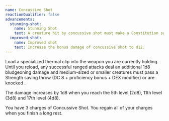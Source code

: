 ```yaml
---
name: Concussive Shot
reactionQualifier: false
advancements:
  stunning-shot:
    name: Stunning Shot
    text: A creature hit by concussive shot must make a Constitution saving throw instead of a Strength saving throw. On a failed save, the creature is stunned until the end of its next turn.
  improved-shot:
    name: Improved shot
    text: Increase the bonus damage of concussive shot to d12.
---
```

Load a specialized thermal clip into the weapon you are currently holding. Until you reload, any successful ranged
attacks deal an additional 1d8 bludgeoning damage and medium-sized or smaller creatures must pass a Strength saving
throw (DC 8 + proficiency bonus + DEX modifier) or are knocked <me-condition id="prone"/>.

The damage increases by 1d8 when you reach the 5th level (2d8), 11th level (3d8) and 17th level (4d8).

You have 3 charges of Concussive Shot. You regain all of your charges when you finish a long rest.
